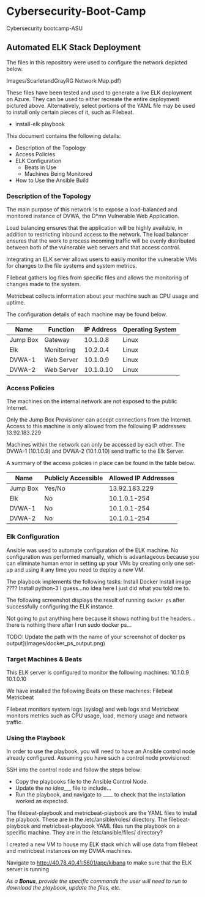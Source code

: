 # Cybersecurity-Boot-Camp
 Cybersecurity bootcamp-ASU
## Automated ELK Stack Deployment

The files in this repository were used to configure the network depicted below.

Images/ScarletandGrayRG Network Map.pdf)

These files have been tested and used to generate a live ELK deployment on Azure. They can be used to either recreate the entire deployment pictured above. Alternatively, select portions of the YAML file may be used to install only certain pieces of it, such as Filebeat.

  - install-elk playbook

This document contains the following details:
- Description of the Topology
- Access Policies
- ELK Configuration
  - Beats in Use
  - Machines Being Monitored
- How to Use the Ansible Build


### Description of the Topology

The main purpose of this network is to expose a load-balanced and monitored instance of DVWA, the D*mn Vulnerable Web Application.

Load balancing ensures that the application will be highly available, in addition to restricting inbound access to the network.  The load balancer ensures that the work to process incoming traffic will be evenly distributed between both of the vulnerable web servers and that access control.

Integrating an ELK server allows users to easily monitor the vulnerable VMs for changes to the file systems and system metrics.

Filebeat gathers log files from specific files and allows the monitoring of changes made to the system. 

Metricbeat collects information about your machine such as CPU usage and uptime.

The configuration details of each machine may be found below.

| Name     | Function  | IP Address | Operating System |
|----------|-----------|------------|------------------|
| Jump Box | Gateway   | 10.1.0.8   | Linux            |
| Elk      | Monitoring| 10.2.0.4   | Linux            |
| DVWA-1   | Web Server| 10.1.0.9   | Linux            |
| DVWA-2   | Web Server| 10.1.0.10  | Linux            



### Access Policies

The machines on the internal network are not exposed to the public Internet. 

Only the Jump Box Provisioner can accept connections from the Internet. Access to this machine is only allowed from the following IP addresses:
13.92.183.229

Machines within the network can only be accessed by each other.
The DVWA-1 (10.1.0.9) and DVWA-2 (10.1.0.10) send traffic to the Elk Server. 

A summary of the access policies in place can be found in the table below.

| Name     | Publicly Accessible | Allowed IP Addresses |
|----------|---------------------|----------------------|
| Jump Box | Yes/No              | 13.92.183.229        |
| Elk      | No                  | 10.1.0.1-254         |
| DVWA-1   | No                  | 10.1.0.1-254         |
| DVWA-2   | No                  | 10.1.0.1-254


### Elk Configuration

Ansible was used to automate configuration of the ELK machine. No configuration was performed manually, which is advantageous because you can eliminate human error in setting up your VMs by creating only one set-up and using it any time you need to deploy a new VM.

The playbook implements the following tasks:
Install Docker
Install image ????
Install python-3 I guess…no idea here I just did what you told me to.

The following screenshot displays the result of running `docker ps` after successfully configuring the ELK instance.

Not going to put anything here because it shows nothing but the headers…there is nothing there after I run sudo docker ps...

TODO: Update the path with the name of your screenshot of docker ps output](Images/docker_ps_output.png)


### Target Machines & Beats
This ELK server is configured to monitor the following machines:
10.1.0.9
10.1.0.10

We have installed the following Beats on these machines:
Filebeat
Metricbeat

Filebeat monitors system logs (syslog) and web logs and Metricbeat monitors metrics such as CPU usage, load, memory usage and network traffic.

### Using the Playbook
In order to use the playbook, you will need to have an Ansible control node already configured. Assuming you have such a control node provisioned: 

SSH into the control node and follow the steps below:
- Copy the playbooks file to the Ansible Control Node.
- Update the _no idea____ file to include...
- Run the playbook, and navigate to ____ to check that the installation worked as expected.

The filebeat-playbook and metricbeat-playbook are the YAML files to install the playbook.  These are in the /etc/ansible/roles/ directory.
The filebeat-playbook and metricbeat-playbook YAML files run the playbook on a specific machine.  They are in the /etc/ansible/files/ directory? 

I created a new VM to house my ELK stack which will use data from filebeat and metricbeat instances on my DVMA machines.

Navigate to http://40.78.40.41:5601/app/kibana to make sure that the ELK server is running 

_As a **Bonus**, provide the specific commands the user will need to run to download the playbook, update the files, etc._
